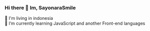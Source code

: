 ### Hi there 👋 Im, SayonaraSmile
🔭 I'm living in indonesia <br>
🌱 I’m currently learning JavaScript and another Front-end languages

<!--
**SayonaraSmile/SayonaraSmile** is a ✨ _special_ ✨ repository because its `README.md` (this file) appears on your GitHub profile.

Here are some ideas to get you started:

-  I’m currently working on ...
- 🌱 I’m currently learning ...
- 👯 I’m looking to collaborate on ...
- 🤔 I’m looking for help with ...
- 💬 Ask me about ...
- 📫 How to reach me: ...
- 😄 Pronouns: ...
- ⚡ Fun fact: ...
-->
